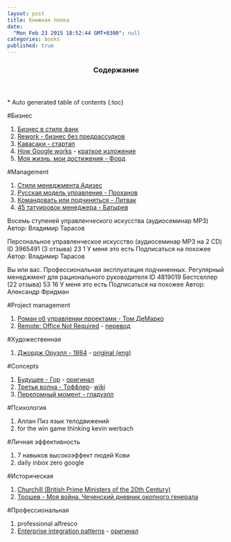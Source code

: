 ```yaml
---
layout: post
title: Книжная полка
date: 
  "Mon Feb 23 2015 18:52:44 GMT+0300": null
categories: books
published: true
---
```


<section id="table-of-contents" class="toc">
  <header>
    <h3>Содержание</h3>
  </header>
<div markdown="1">
*  Auto generated table of contents
{:toc}
</div>
</section><!-- /#table-of-contents -->

#Бизнес

1. [Бизнес в стиле фанк](http://www.litres.ru/yonas-ridderstrale/kell-nordstrem/biznes-v-stile-fank-kapital-plyashet-pod-dudku-talanta/)
2. [Rework - бизнес без предрассудков](http://www.mann-ivanov-ferber.ru/books/luchiernoctar/rework1/)
3. [Кавасаки - стартап](http://www.mann-ivanov-ferber.ru/books/luchiernoctar/the_art_of_the_start/)
2. [How Google works](http://www.amazon.com/How-Google-Works-Eric-Schmidt-ebook/dp/B00J379F3O) - [краткое изложение](http://www.smartreading.ru/biblioteka/istorii_uspeha_biografii/how_google_works/)
3. [Моя жизнь, мои достижения - Форд](http://www.litres.ru/genri-ford/moya-zhizn-moi-dostizheniya-4/)



#Management

1. [Стили менеджмента Адизес](http://www.mann-ivanov-ferber.ru/books/sse/mismanagement-crisis/)
3. [Русская модель управления - Проханов](http://www.litres.ru/aleksandr-prohorov/russkaya-model-upravleniya/)
4. [Командовать или подчиняться - Литвак](http://www.ozon.ru/context/detail/id/3830563/)
5. [45 татуировок менеджера - Батырев](http://www.mann-ivanov-ferber.ru/books/paperbook/tattoos/)

Восемь ступеней управленческого искусства (аудиосеминар MP3)
Автор: Владимир Тарасов

Персональное управленческое искусство (аудиосеминар MP3 на 2 CD)
ID 3965491
 (3 отзыва)   23   1  У меня это есть  Подписаться на похожее 
Автор: Владимир Тарасов

Вы или вас. Профессиональная эксплуатация подчиненных. Регулярный менеджмент для рационального руководителя
ID 4819019
Бестселлер
 (22 отзыва)   53   16  У меня это есть  Подписаться на похожее 
Автор: Александр Фридман






#Project management

1. [Роман об управлении проектами - Том ДеМарко](http://www.litres.ru/tom-demarko/deadline-roman-ob-upravlenii-proektami/5631320/)
2. [Remote: Office Not Required](http://www.amazon.com/dp/B00CZ7OC46) - [перевод]( http://www.mann-ivanov-ferber.ru/books/paperbook/remote_office_not_required/)



#Художественная

1. [Джордж Оруэлл - 1984](http://www.litres.ru/dzhordzh-oruell/1984/) - [original (eng)](https://archive.org/details/ost-english-1984-george-orwell-1937-dystopia)

#Concepts

1. [Будущее - Гор](http://www.smartreading.ru/biblioteka/obyazatelnoe_chtenie/future/) - [оригинал]( http://www.litres.ru/al-gore/future-2/)
2. [Третья волна - Тоффлер](http://www.smartreading.ru/biblioteka/obyazatelnoe_chtenie/third_wave/)- [wiki](https://ru.wikipedia.org/wiki/Третья_волна_(Тоффлер))
3. [Переломный момент - гладуэлл](http://www.smartreading.ru/biblioteka/knigi_po_menedzhmentu/the_tipping_point/)

#Психология

1. Аллан Пиз язык телодвижений
2. for the win game thinking kevin werbach


#Личная эффективность

1. 7 навыков высокоэффект людей Кови
2. daily inbox zero google

#Историческая

1. [Churchill (British Prime Ministers of the 20th Century) ](https://www.goodreads.com/book/show/3014252-churchill)
2. [Трошев - Моя война. Чеченский дневник окопного генерала](https://ru.wikipedia.org/wiki/Моя_война._Чеченский_дневник_окопного_генерала)

#Профессиональная

1. professional alfresco
2. [Enterprise integration patterns](http://www.williamspublishing.com/Books/5-8459-0579-6.html) - [оригинал](http://www.amazon.co.uk/Enterprise-Application-Architecture-Addison-Wesley-Signature/dp/0321127420)

